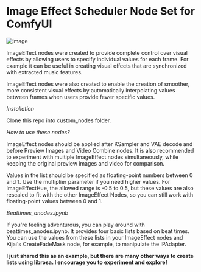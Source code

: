 # Image Effect Scheduler Node Set for ComfyUI

![image](https://github.com/hannahunter88/anodes/blob/master/2024-04-21%20092318.png)

ImageEffect nodes were created to provide complete control over visual effects by allowing users to specify individual values for each frame. For example it can be useful in creating visual effects that are synchronized with extracted music features.

ImageEffect nodes were also created to enable the creation of smoother, more consistent visual effects by automatically interpolating values between frames when users provide fewer specific values.

*Installation*

Clone this repo into custom_nodes folder.

*How to use these nodes?*

ImageEffect nodes should be applied after KSampler and VAE decode and before Preview Images and Video Combine nodes. 
It is also recommended to experiment with multiple ImageEffect nodes simultaneously, while keeping the original preview images and video for comparison.

Values in the list should be specified as floating-point numbers between 0 and 1. Use the multiplier parameter if you need higher values. For ImageEffectHue, the allowed range is -0.5 to 0.5, but these values are also rescaled to fit with the other ImageEffect Nodes, so you can still work with floating-point values between 0 and 1.

*Beattimes_anodes.ipynb*

If you're feeling adventurous, you can play around with beattimes_anodes.ipynb. It provides four basic lists based on beat times. You can use the values from these lists in your ImageEffect nodes and Kijai's CreateFadeMask node, for example, to manipulate the IPAdapter.

**I just shared this as an example, but there are many other ways to create lists using librosa. I encourage you to experiment and explore!**

